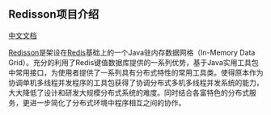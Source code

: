 ## Redisson项目介绍

[中文文档](https://www.bookstack.cn/read/redisson-wiki-zh/Redisson%e9%a1%b9%e7%9b%ae%e4%bb%8b%e7%bb%8d.md)

[Redisson](https://redisson.org/)是架设在[Redis](http://redis.cn/)基础上的一个Java驻内存数据网格（In-Memory Data Grid）。充分的利用了Redis键值数据库提供的一系列优势，基于Java实用工具包中常用接口，为使用者提供了一系列具有分布式特性的常用工具类。使得原本作为协调单机多线程并发程序的工具包获得了协调分布式多机多线程并发系统的能力，大大降低了设计和研发大规模分布式系统的难度。同时结合各富特色的分布式服务，更进一步简化了分布式环境中程序相互之间的协作。

